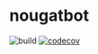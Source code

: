 # nougatbot 
![build](https://travis-ci.org/sfoubert/nougatbot.svg?branch=master) [![codecov](https://codecov.io/gh/sfoubert/nougatbot/branch/master/graph/badge.svg)](https://codecov.io/gh/sfoubert/nougatbot)